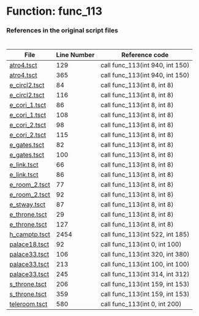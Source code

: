 # Function: func_113 
### References in the original script files

#

| File | Line Number | Reference code |
| --- | --- | --- |
| [atro4.tsct](../../../out/atro4.tsct#L129) | 129 | call func_113(int 940, int 150) |
| [atro4.tsct](../../../out/atro4.tsct#L365) | 365 | call func_113(int 940, int 150) |
| [e_circl2.tsct](../../../out/e_circl2.tsct#L84) | 84 | call func_113(int 8, int 8) |
| [e_circl2.tsct](../../../out/e_circl2.tsct#L116) | 116 | call func_113(int 8, int 8) |
| [e_cori_1.tsct](../../../out/e_cori_1.tsct#L86) | 86 | call func_113(int 8, int 8) |
| [e_cori_1.tsct](../../../out/e_cori_1.tsct#L108) | 108 | call func_113(int 8, int 8) |
| [e_cori_2.tsct](../../../out/e_cori_2.tsct#L98) | 98 | call func_113(int 8, int 8) |
| [e_cori_2.tsct](../../../out/e_cori_2.tsct#L115) | 115 | call func_113(int 8, int 8) |
| [e_gates.tsct](../../../out/e_gates.tsct#L82) | 82 | call func_113(int 8, int 8) |
| [e_gates.tsct](../../../out/e_gates.tsct#L100) | 100 | call func_113(int 8, int 8) |
| [e_link.tsct](../../../out/e_link.tsct#L66) | 66 | call func_113(int 8, int 8) |
| [e_link.tsct](../../../out/e_link.tsct#L86) | 86 | call func_113(int 8, int 8) |
| [e_room_2.tsct](../../../out/e_room_2.tsct#L77) | 77 | call func_113(int 8, int 8) |
| [e_room_2.tsct](../../../out/e_room_2.tsct#L92) | 92 | call func_113(int 8, int 8) |
| [e_stway.tsct](../../../out/e_stway.tsct#L87) | 87 | call func_113(int 8, int 8) |
| [e_throne.tsct](../../../out/e_throne.tsct#L29) | 29 | call func_113(int 8, int 8) |
| [e_throne.tsct](../../../out/e_throne.tsct#L127) | 127 | call func_113(int 8, int 8) |
| [h_camptp.tsct](../../../out/h_camptp.tsct#L2454) | 2454 | call func_113(int 522, int 185) |
| [palace18.tsct](../../../out/palace18.tsct#L92) | 92 | call func_113(int 0, int 100) |
| [palace33.tsct](../../../out/palace33.tsct#L106) | 106 | call func_113(int 320, int 380) |
| [palace33.tsct](../../../out/palace33.tsct#L213) | 213 | call func_113(int 100, int 100) |
| [palace33.tsct](../../../out/palace33.tsct#L245) | 245 | call func_113(int 314, int 312) |
| [s_throne.tsct](../../../out/s_throne.tsct#L206) | 206 | call func_113(int 159, int 153) |
| [s_throne.tsct](../../../out/s_throne.tsct#L359) | 359 | call func_113(int 159, int 153) |
| [teleroom.tsct](../../../out/teleroom.tsct#L580) | 580 | call func_113(int 0, int 200) |
